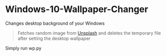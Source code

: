 # Windows-10-Wallpaper-Changer
Changes desktop background of your Windows

>Fetches random image from [Unsplash](https://unsplash.com) and deletes the temporary file after setting the desktop wallpaper

Simply run wp.py
